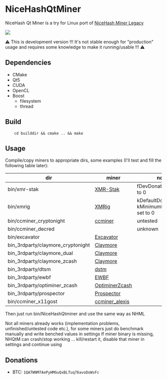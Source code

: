 # NiceHashQtMiner


NiceHash Qt Miner is a try for Linux port of [NiceHash Miner Legacy](https://github.com/nicehash/NiceHashMinerLegacy)

<img src="http://temp.losys.sk/NHQtM001.png">

:warning: This is development version !!! It's not stable enough for "production" usage and requires some knowledge to make it running/usable !!! :warning:

## Dependencies
- CMake
- Qt5
- CUDA
- OpenCL
- Boost
	- filesystem
	- thread


## Build
```
	cd builddir && cmake .. && make
```

## Usage
Compile/copy miners to appropriate dirs, some examples (I'll test and fill the following table later):

dir | miner | notes
----------- | ----------- | -----------
bin/xmr-stak | [XMR-Stak](https://github.com/nicehash/xmr-stak) | fDevDonationLevel set to 0
bin/xmrig | [XMRig](https://github.com/xmrig/xmrig) | kDefaultDonateLevel & kMinimumDonateLevel set to 0
bin/ccminer_cryptonight | [ccminer](https://github.com/KlausT/ccminer-cryptonight) | untested
bin/ccminer_decred | | unknown
bin/excavator | [Excavator](https://github.com/nicehash/excavator/releases/tag/v1.4.4a) | 
bin_3rdparty/claymore_cryptonight | [Claymore](https://mega.co.nz/#F!e4JVEAIJ!l1iF4z10fMyJzY5-LnyC2A) | 
bin_3rdparty/claymore_dual | [Claymore](https://mega.nz/#F!O4YA2JgD!n2b4iSHQDruEsYUvTQP5_w) | 
bin_3rdparty/claymore_zcash | [Claymore](https://mega.nz/#F!P0ZjFDjC!Cmb-ZRqlbAnNrajRtp4zvA) | 
bin_3rdparty/dtsm | [dstm](https://bitcointalk.org/index.php?topic=2021765.0) | 
bin_3rdparty/ewbf | [EWBF](https://bitcointalk.org/index.php?topic=1707546) | 
bin_3rdparty/optiminer_zcash | [OptiminerZcash](https://github.com/Optiminer/OptiminerZcash) | 
bin_3rdparty/prospector | [Prospector](https://github.com/semtexzv/Prospector) | 
bin/ccminer_x11gost | [ccminer_alexis](https://github.com/nicehash/ccminer-x11gost/tree/windows) | 

Then just run bin/NiceHashQtminer and use the same way as NHML

Not all miners already works (implementation problems, unfinished/untested code etc.), for some miners just do benchmark manually and write benched values in settings
If miner binary is missing, NHQtM can crash/stop working ... kill/restart it, disable that miner in settings and continue using

## Donations
* BTC: `1QATWNM7AePyHMGuQxBLTuq76avoDoWsFc`
